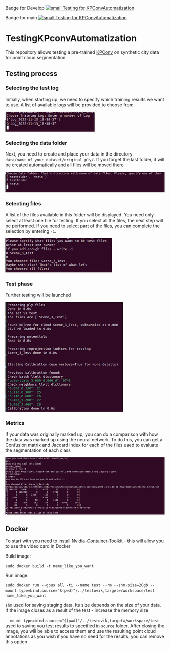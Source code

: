 Badge fpr Develop [![small Testing for KPConvAutomatization](https://github.com/Houston613/TestingKPconvAutomatization/actions/workflows/python_test.yml/badge.svg?branch=develop)](https://github.com/Houston613/TestingKPconvAutomatization/actions/workflows/python_test.yml)


Badge for main [![small Testing for KPConvAutomatization](https://github.com/Houston613/TestingKPconvAutomatization/actions/workflows/python_test.yml/badge.svg)](https://github.com/Houston613/TestingKPconvAutomatization/actions/workflows/python_test.yml)


# TestingKPconvAutomatization
This repository allows testing a pre-trained [KPConv](https://github.com/HuguesTHOMAS/KPConv-PyTorch) on synthetic city data for point cloud segmentation.

## Testing process


### Selecting the test log

Initially, when starting up, we need to specify which training results we want to use. A list of available logs will be provided to choose from.

![some text](doc/Screenshot_1.png?raw=true)


### Selecting the data folder

Next, you need to create and place your data in the directory `data/name_of_your_dataset/original_ply/`.
If you forget the last folder, it will be created automatically and all files will be moved there

![some text](doc/Screenshot_2.png?raw=true)

### Selecting files
A list of the files available in this folder will be displayed. You need only select at least one file for testing. If you select all the files, the next step will be performed. If you need to select part of the files, you can complete the selection by entering `-1`.

![some text](doc/Screenshot_3.png?raw=true)

### Test phase 
Further testing will be launched

![some text](doc/Screenshot_5.png?raw=true)


### Metrics

If your data was originally marked up, you can do a comparison with how the data was marked up using the neural network. To do this, you can get a Confusion matrix and Jaccard index for each of the files used to evaluate the segmentation of each class

![some text](doc/Screenshot_4.png?raw=true)


## Docker

To start with you need to install [Nvidia-Container-Toolkit](https://github.com/NVIDIA/nvidia-docker) - this will allow you to use the video card in Docker

Build image:
```
sudo docker build -t name_like_you_want .
```

Run image:


```
sudo docker run --gpus all -ti --name test --rm --shm-size=20gb --mount type=bind,source="$(pwd)"/../testovik,target=/workspace/test  name_like_you_want 
```
`shm` used for saving staging data. Its size depends on the size of your data. If the image closes as a result of the test - increase the memory size

`--mount type=bind,source="$(pwd)"/../testovik,target=/workspace/test` used to saving you test results to specified in `source` folder. After closing the image, you will be able to access them and use the resulting point cloud annotations as you wish
if you have no need for the results, you can remove this option







